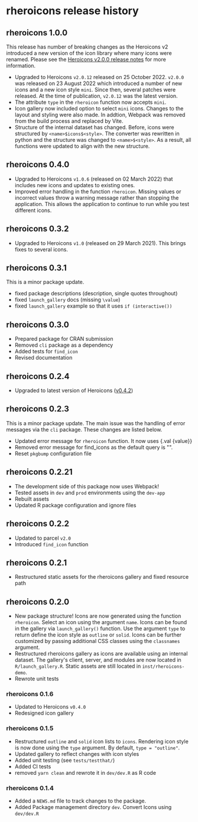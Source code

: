 # rheroicons release history

## rheroicons 1.0.0

This release has number of breaking changes as the Heroicons v2 introduced a new version of the icon library where many icons were renamed. Please see the [Heroicons v2.0.0 release notes](https://github.com/tailwindlabs/heroicons/releases/tag/v2.0.0) for more information.

* Upgraded to Heroicons `v2.0.12` released on 25 October 2022. `v2.0.0` was released on 23 August 2022 which introduced a number of new icons and a new icon style `mini`. Since then, several patches were released. At the time of publication, `v2.0.12` was the latest version.
* The attribute `type` in the `rheroicon` function now accepts `mini`.
* Icon gallery now included option to select `mini` icons. Changes to the layout and styling were also made. In addtion, Webpack was removed from the build process and replaced by Vite.
* Structure of the internal dataset has changed. Before, icons were structured by `<name>$icons$<style>`. The converter was rewritten in python and the structure was changed to `<name>$<style>`. As a result, all functions were updated to align with the new structure.

## rheroicons 0.4.0

* Upgraded to Heroicons `v1.0.6` (released on 02 March 2022) that includes new icons and updates to existing ones.
* Improved error handling in the function `rheroicon`. Missing values or incorrect values throw a warning message rather than stopping the application. This allows the application to continue to run while you test different icons.

## rheroicons 0.3.2

* Upgraded to Heroicons `v1.0` (released on 29 March 2021). This brings fixes to several icons.

## rheroicons 0.3.1

This is a minor package update.

* fixed package descriptions (description, single quotes throughout)
* fixed `launch_gallery` docs (missing `\value`)
* fixed `launch_gallery` example so that it uses `if (interactive())`

## rheroicons 0.3.0

* Prepared package for CRAN submission
* Removed `cli` package as a dependency
* Added tests for `find_icon`
* Revised documentation

## rheroicons 0.2.4

* Upgraded to latest version of Heroicons ([v0.4.2](https://github.com/tailwindlabs/heroicons/releases/tag/v0.4.2))

## rheroicons 0.2.3

This is a minor package update. The main issue was the handling of error messages via the `cli` package. These changes are listed below.

* Updated error message for `rheroicon` function. It now uses {.val {value}}
* Removed error message for find_icons as the default query is "".
* Reset `pkgbump` configuration file

## rheroicons 0.2.21

* The development side of this package now uses Webpack!
* Tested assets in `dev` and `prod` environments using the `dev-app`
* Rebuilt assets
* Updated R package configuration and ignore files

## rheroicons 0.2.2

* Updated to parcel `v2.0`
* Introduced `find_icon` function

## rheroicons 0.2.1

* Restructured static assets for the rheroicons gallery and fixed resource path

## rheroicons 0.2.0

* New package structure! Icons are now generated using the function `rheroicon`. Select an icon using the argument `name`. Icons can be found in the gallery via `launch_gallery()` function. Use the argument `type` to return define the icon style as `outline` or `solid`. Icons can be further customized by passing additional CSS classes using the `classnames` argument.
* Restructured rheroicons gallery as icons are available using an internal dataset. The gallery's client, server, and modules are now located in `R/launch_gallery.R`. Static assets are still located in `inst/rheroicons-demo`.
* Rewrote unit tests

### rheroicons 0.1.6

* Updated to Heroicons `v0.4.0`
* Redesigned icon gallery

### rheroicons 0.1.5

* Restructured `outline` and `solid` icon lists to `icons`. Rendering icon style is now done using the `type` argument. By default, `type = "outline"`.
* Updated gallery to reflect changes with icon styles
* Added unit testing (see `tests/testthat/`)
* Added CI tests
* removed `yarn clean` and rewrote it in `dev/dev.R` as R code

### rheroicons 0.1.4

* Added a `NEWS.md` file to track changes to the package.
* Added Package management directory `dev`. Convert Icons using `dev/dev.R`
